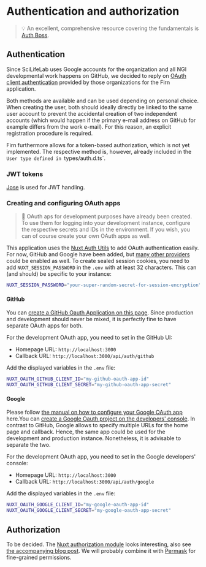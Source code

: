 # Authentication and authorization

> 💡  An excellent, comprehensive resource covering the fundamentals is [Auth Boss](https://github.com/teesloane/Auth-Boss).

## Authentication

Since SciLifeLab uses Google accounts for the organization and all NGI developmental work happens on GitHub, we decided to reply on [OAuth](https://www.loginradius.com/blog/engineering/oauth2/) [client authentication](https://oauth.net/2/client-authentication/) provided by those organizations for the Firn application. 

Both methods are available and can be used depending on personal choice. When creating the user, both should ideally directly be linked to the same user account to prevent the accidental creation of two independent accounts (which would happen if the primary e-mail address on GitHub for example differs from the work e-mail). For this reason, an explicit registration procedure is required.

Firn furthermore allows for a token-based authorization, which is not yet implemented. The respective method is, however, already included in the `User type defined in `types/auth.d.ts`.

### JWT tokens

[Jose](https://medium.com/@hasindusithmin64/creating-and-verifying-jwts-using-npm-jose-a-step-by-step-guide-e07c4fdb3346) is used for JWT handling.

### Creating and configuring OAuth apps

> 🛂 OAuth aps for development purposes have already been created. To use them for logging into your development instance, configure the respective secrets and IDs in the environment. If you wish, you can of course create your own OAuth apps as well.

This application uses the [Nuxt Auth Utils](https://github.com/atinux/nuxt-auth-utils) to add OAuth authentication easily. For now, GitHub and Google have been added, but [many other providers](https://github.com/atinux/nuxt-auth-utils?tab=readme-ov-file#supported-oauth-providers) could be enabled as well. To create sealed session cookies, you need to add `NUXT_SESSION_PASSWORD` in the `.env` with at least 32 characters. This can (and should) be specific to your instance:

```bash
NUXT_SESSION_PASSWORD="your-super-random-secret-for-session-encryption"
```

#### GitHub

You can [create a GitHub Oauth Application on this page](https://github.com/settings/applications/new). Since production and development should never be mixed, it is perfectly fine to have separate OAuth apps for both.

For the development OAuth app, you need to set in the GitHub UI:

- Homepage URL: `http://localhost:3000`
- Callback URL: `http://localhost:3000/api/auth/github`

Add the displayed variables in the `.env` file:

```bash
NUXT_OAUTH_GITHUB_CLIENT_ID="my-github-oauth-app-id"
NUXT_OAUTH_GITHUB_CLIENT_SECRET="my-github-oauth-app-secret"
```

#### Google

Please follow [the manual on how to configure your Google OAuth app](https://developers.google.com/identity/protocols/oauth2) here.You can [create a Google Oauth project on the developers' console](https://console.developers.google.com). In contrast to GitHub, Google allows to specify multiple URLs for the home page and callback. Hence, the same app could be used for the development and production instance. Nonetheless, it is advisable to separate the two.

For the development OAuth app, you need to set in the Google developers' console:

- Homepage URL: `http://localhost:3000`
- Callback URL: `http://localhost:3000/api/auth/google`

Add the displayed variables in the `.env` file:

```bash
NUXT_OAUTH_GOOGLE_CLIENT_ID="my-google-oauth-app-id"
NUXT_OAUTH_GOOGLE_CLIENT_SECRET="my-google-oauth-app-secret"
```

## Authorization

To be decided. The [Nuxt authorization module](https://github.com/Barbapapazes/nuxt-authorization) looks interesting, also see [the accompanying blog post](https://soubiran.dev/posts/nuxt-going-full-stack-how-to-handle-authorization). We will probably combine it with [Permask](https://github.com/dschewchenko/permask) for fine-grained permissions.
